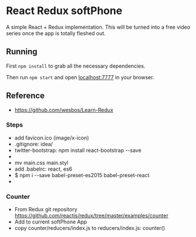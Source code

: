 # React Redux softPhone

A simple React + Redux implementation. This will be turned into a free video series once the app is totally fleshed out.

## Running

First `npm install` to grab all the necessary dependencies. 

Then run `npm start` and open <localhost:7777> in your browser.

## Reference

- https://github.com/wesbos/Learn-Redux


### Steps
- add favicon.ico (image/x-icon)
- .gitignore: idea/
- twitter-bootstrap: npm install react-bootstrap --save
- <link rel="stylesheet" href="https://maxcdn.bootstrapcdn.com/bootstrap/latest/css/bootstrap.min.css">
- mv main.css main.styl
- add .babelrc: react, es6
- $ npm i --save babel-preset-es2015 babel-preset-react
- 


### Counter

- From Redux git repository https://github.com/reactjs/redux/tree/master/examples/counter
- Add to current softPhone App
- copy counter/reducers/index.js to reducers/index.js: counter()
